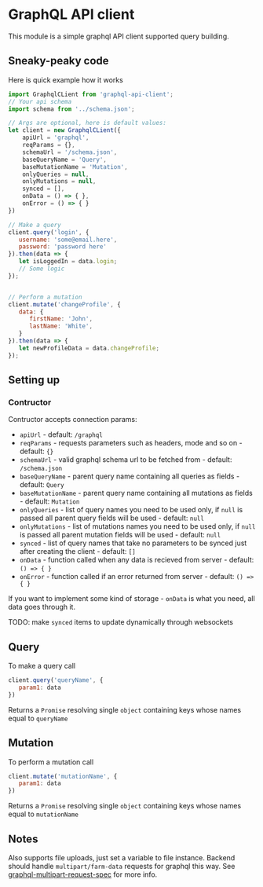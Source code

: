 # GraphQL API client

This module is a simple graphql API client supported query building.

## Sneaky-peaky code

Here is quick example how it works

```js
import GraphqlCLient from 'graphql-api-client';
// Your api schema
import schema from '../schema.json';

// Args are optional, here is default values:
let client = new GraphqlCLient({
    apiUrl = 'graphql',
    reqParams = {},
    schemaUrl = '/schema.json',
    baseQueryName = 'Query',
    baseMutationName = 'Mutation',
    onlyQueries = null,
    onlyMutations = null,
    synced = [],
    onData = () => { },
    onError = () => { }
})

// Make a query
client.query('login', {
   username: 'some@email.here',
   password: 'password here'
}).then(data => {
   let isLoggedIn = data.login;
   // Some logic
});


// Perform a mutation
client.mutate('changeProfile', {
   data: {
      firstName: 'John',
      lastName: 'White',
   }
}).then(data => {
   let newProfileData = data.changeProfile;
});
```

## Setting up

### Contructor

Contructor accepts connection params:

- ``apiUrl`` - default: ``/graphql``
- ``reqParams`` - requests parameters such as headers, mode and so on - default: ``{}``
- ``schemaUrl`` - valid graphql schema url to be fetched from - default: ``/schema.json``
- ``baseQueryName`` - parent query name containing all queries as fields - default: ``Query``
- ``baseMutationName`` - parent query name containing all mutations as fields - default: ``Mutation``
- ``onlyQueries`` - list of query names you need to be used only, if ``null`` is passed all parent query fields will be used - default: ``null``
- ``onlyMutations`` - list of mutations names you need to be used only, if ``null`` is passed all parent mutation fields will be used - default: ``null``
- ``synced`` - list of query names that take no parameters to be synced just after creating the client - default: ``[]``
- ``onData`` - function called when any data is recieved from server - default: ``() => { }``
- ``onError`` - function called if an error returned from server - default: ``() => { }``

If you want to implement some kind of storage - ``onData`` is what you need, all data goes through it.

TODO: make ``synced`` items to update dynamically through websockets

## Query

To make a query call

```js
client.query('queryName', {
   param1: data
})
```

Returns a ``Promise`` resolving single ``object`` containing keys whose names equal to ``queryName``

## Mutation

To perform a mutation call

```js
client.mutate('mutationName', {
   param1: data
})
```

Returns a ``Promise`` resolving single ``object`` containing keys whose names equal to ``mutationName``

## Notes

Also supports file uploads, just set a variable to file instance. Backend should handle ``multipart/farm-data`` requests for graphql this way. See [graphql-multipart-request-spec](https://github.com/jaydenseric/graphql-multipart-request-spec) for more info.

